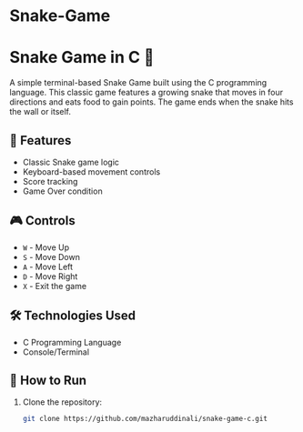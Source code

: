 # Snake-Game
# Snake Game in C 🐍

A simple terminal-based Snake Game built using the C programming language. This classic game features a growing snake that moves in four directions and eats food to gain points. The game ends when the snake hits the wall or itself.

## 📌 Features

- Classic Snake game logic
- Keyboard-based movement controls
- Score tracking
- Game Over condition

## 🎮 Controls

- `W` - Move Up
- `S` - Move Down
- `A` - Move Left
- `D` - Move Right
- `X` - Exit the game

## 🛠️ Technologies Used

- C Programming Language
- Console/Terminal

## 🚀 How to Run

1. Clone the repository:
   ```bash
   git clone https://github.com/mazharuddinali/snake-game-c.git
